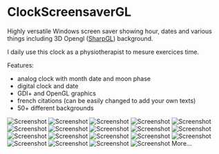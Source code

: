 # ClockScreensaverGL
Highly versatile Windows screen saver showing hour, dates and various things including 3D Opengl ([SharpGL](https://github.com/dwmkerr/sharpgl)) background.

I daily use this clock as a physiotherapist to mesure exercices time.

Features:
- analog clock with month date and moon phase
- digital clock and date
- GDI+ and OpenGL graphics
- french citations (can be easily changed to add your own texts)
- 50+ different backgrounds


![Screenshot](screenshots/sans-titre-1.png)
![Screenshot](screenshots/sans-titre-2.png)
![Screenshot](screenshots/sans-titre-3.png)
![Screenshot](screenshots/sans-titre-4.png)
![Screenshot](screenshots/sans-titre-5.png)
![Screenshot](screenshots/sans-titre-6.png)
![Screenshot](screenshots/sans-titre-7.png)
![Screenshot](screenshots/sans-titre-8.png)
![Screenshot](screenshots/sans-titre-9.png)
![Screenshot](screenshots/sans-titre-10.png)
![Screenshot](screenshots/sans-titre-11.png)
![Screenshot](screenshots/sans-titre-12.png)
![Screenshot](screenshots/sans-titre-13.png)
![Screenshot](screenshots/sans-titre-14.png)
![Screenshot](screenshots/sans-titre-15.png)
![Screenshot](screenshots/sans-titre-16.png)
![Screenshot](screenshots/sans-titre-17.png)
![Screenshot](screenshots/sans-titre-18.png)
![Screenshot](screenshots/sans-titre-19.png)
More...
